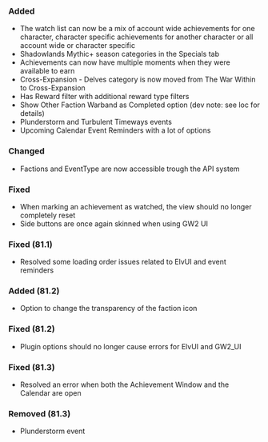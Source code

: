 <p><h3>Added</h3></p>
<ul>
<li>The watch list can now be a mix of account wide achievements for one character, character specific achievements for another character or all account wide or character specific</li>
<li>Shadowlands Mythic+ season categories in the Specials tab</li>
<li>Achievements can now have multiple moments when they were available to earn</li>
<li>Cross-Expansion - Delves category is now moved from The War Within to Cross-Expansion</li>
<li>Has Reward filter with additional reward type filters</li>
<li>Show Other Faction Warband as Completed option (dev note: see loc for details)</li>
<li>Plunderstorm and Turbulent Timeways events</li>
<li>Upcoming Calendar Event Reminders with a lot of options</li>
</ul>
<p><h3>Changed</h3></p>
<ul>
<li>Factions and EventType are now accessible trough the API system</li>
</ul>
<p><h3>Fixed</h3></p>
<ul>
<li>When marking an achievement as watched, the view should no longer completely reset</li>
<li>Side buttons are once again skinned when using GW2 UI</li>
</ul>
<p><h3>Fixed (81.1)</h3></p>
<ul>
<li>Resolved some loading order issues related to ElvUI and event reminders</li>
</ul>
<p><h3>Added (81.2)</h3></p>
<ul>
<li>Option to change the transparency of the faction icon</li>
</ul>
<p><h3>Fixed (81.2)</h3></p>
<ul>
<li>Plugin options should no longer cause errors for ElvUI and GW2_UI</li>
</ul>
<p><h3>Fixed (81.3)</h3></p>
<ul>
<li>Resolved an error when both the Achievement Window and the Calendar are open</li>
</ul>
<p><h3>Removed (81.3)</h3></p>
<ul>
<li>Plunderstorm event</li>
</ul>